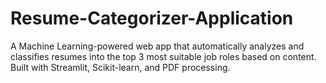 # Resume-Categorizer-Application
A Machine Learning-powered web app that automatically analyzes and classifies resumes into the top 3 most suitable job roles based on content. Built with Streamlit, Scikit-learn, and PDF processing.
